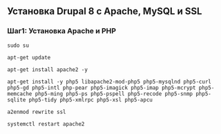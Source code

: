 ## Установка Drupal 8 с Apache, MySQL и SSL

### Шаг1: Установка Apache и PHP

`sudo su`

`apt-get update`

`apt-get install apache2 -y`

`apt-get install -y php5 libapache2-mod-php5 php5-mysqlnd php5-curl php5-gd php5-intl php-pear php5-imagick php5-imap php5-mcrypt php5-memcache php5-ming php5-ps php5-pspell php5-recode php5-snmp php5-sqlite php5-tidy php5-xmlrpc php5-xsl php5-apcu`

`a2enmod rewrite ssl`

`systemctl restart apache2`
